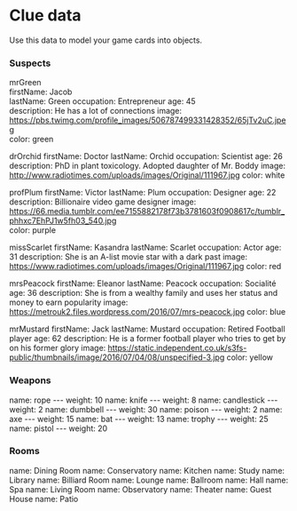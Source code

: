 # Clue data

Use this data to model your game cards into objects.

### Suspects

mrGreen  
firstName: Jacob  
lastName: Green 
occupation: Entrepreneur 
age: 45  
description: He has a lot of connections 
image: https://pbs.twimg.com/profile_images/506787499331428352/65jTv2uC.jpeg  
color: green  

drOrchid 
firstName: Doctor 
lastName: Orchid 
occupation: Scientist 
age: 26 
description: PhD in plant toxicology. Adopted daughter of Mr. Boddy 
image: http://www.radiotimes.com/uploads/images/Original/111967.jpg 
color: white 

profPlum 
firstName: Victor 
lastName: Plum 
occupation: Designer 
age: 22 
description: Billionaire video game designer 
image: https://66.media.tumblr.com/ee7155882178f73b3781603f0908617c/tumblr_phhxc7EhPJ1w5fh03_540.jpg  
color: purple 

missScarlet 
firstName: Kasandra 
lastName: Scarlet 
occupation: Actor 
age: 31 
description: She is an A-list movie star with a dark past 
image: https://www.radiotimes.com/uploads/images/Original/111967.jpg 
color: red 

mrsPeacock 
firstName: Eleanor 
lastName: Peacock 
occupation: Socialité 
age: 36 
description: She is from a wealthy family and uses her status and money to earn popularity 
image: https://metrouk2.files.wordpress.com/2016/07/mrs-peacock.jpg 
color: blue 

mrMustard 
firstName: Jack 
lastName: Mustard 
occupation: Retired Football player 
age: 62 
description: He is a former football player who tries to get by on his former glory 
image: https://static.independent.co.uk/s3fs-public/thumbnails/image/2016/07/04/08/unspecified-3.jpg 
color: yellow 

### Weapons

name: rope --- weight: 10 
name: knife --- weight: 8 
name: candlestick --- weight: 2 
name: dumbbell --- weight: 30 
name: poison --- weight: 2 
name: axe --- weight: 15 
name: bat --- weight: 13 
name: trophy --- weight: 25 
name: pistol --- weight: 20 

### Rooms

name: Dining Room 
name: Conservatory 
name: Kitchen 
name: Study 
name: Library 
name: Billiard Room 
name: Lounge 
name: Ballroom 
name: Hall 
name: Spa 
name: Living Room 
name: Observatory 
name: Theater 
name: Guest House 
name: Patio 